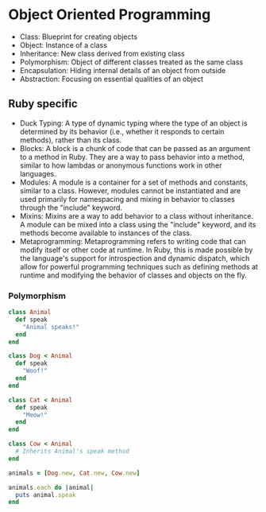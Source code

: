 # Object Oriented Programming

- Class: Blueprint for creating objects
- Object: Instance of a class
- Inheritance: New class derived from existing class
- Polymorphism: Object of different classes treated as the same class
- Encapsulation: Hiding internal details of an object from outside
- Abstraction: Focusing on essential qualities of an object

## Ruby specific

- Duck Typing: A type of dynamic typing where the type of an object is determined by its behavior (i.e., whether it responds to certain methods), rather than its class.
- Blocks: A block is a chunk of code that can be passed as an argument to a method in Ruby. They are a way to pass behavior into a method, similar to how lambdas or anonymous functions work in other languages.
- Modules: A module is a container for a set of methods and constants, similar to a class. However, modules cannot be instantiated and are used primarily for namespacing and mixing in behavior to classes through the "include" keyword.
- Mixins: Mixins are a way to add behavior to a class without inheritance. A module can be mixed into a class using the "include" keyword, and its methods become available to instances of the class.
- Metaprogramming: Metaprogramming refers to writing code that can modify itself or other code at runtime. In Ruby, this is made possible by the language's support for introspection and dynamic dispatch, which allow for powerful programming techniques such as defining methods at runtime and modifying the behavior of classes and objects on the fly.

### Polymorphism

```ruby
class Animal
  def speak
    "Animal speaks!"
  end
end

class Dog < Animal
  def speak
    "Woof!"
  end
end

class Cat < Animal
  def speak
    "Meow!"
  end
end

class Cow < Animal
  # Inherits Animal's speak method
end

animals = [Dog.new, Cat.new, Cow.new]

animals.each do |animal|
  puts animal.speak
end
```



